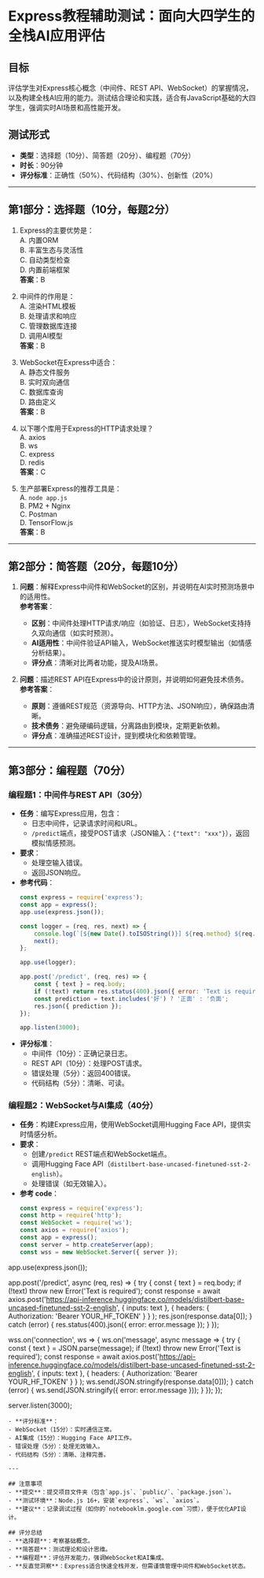 # Express教程辅助测试：面向大四学生的全栈AI应用评估

## 目标
评估学生对Express核心概念（中间件、REST API、WebSocket）的掌握情况，以及构建全栈AI应用的能力。测试结合理论和实践，适合有JavaScript基础的大四学生，强调实时AI场景和高性能开发。

## 测试形式
- **类型**：选择题（10分）、简答题（20分）、编程题（70分）
- **时长**：90分钟
- **评分标准**：正确性（50%）、代码结构（30%）、创新性（20%）

---

## 第1部分：选择题（10分，每题2分）

1. Express的主要优势是：  
   A. 内置ORM  
   B. 丰富生态与灵活性  
   C. 自动类型检查  
   D. 内置前端框架  
   **答案**：B

2. 中间件的作用是：  
   A. 渲染HTML模板  
   B. 处理请求和响应  
   C. 管理数据库连接  
   D. 调用AI模型  
   **答案**：B

3. WebSocket在Express中适合：  
   A. 静态文件服务  
   B. 实时双向通信  
   C. 数据库查询  
   D. 路由定义  
   **答案**：B

4. 以下哪个库用于Express的HTTP请求处理？  
   A. axios  
   B. ws  
   C. express  
   D. redis  
   **答案**：C

5. 生产部署Express的推荐工具是：  
   A. `node app.js`  
   B. PM2 + Nginx  
   C. Postman  
   D. TensorFlow.js  
   **答案**：B

---

## 第2部分：简答题（20分，每题10分）

1. **问题**：解释Express中间件和WebSocket的区别，并说明在AI实时预测场景中的适用性。  
   **参考答案**：  
   - **区别**：中间件处理HTTP请求/响应（如验证、日志），WebSocket支持持久双向通信（如实时预测）。  
   - **AI适用性**：中间件验证API输入，WebSocket推送实时模型输出（如情感分析结果）。  
   - **评分点**：清晰对比两者功能，提及AI场景。

2. **问题**：描述REST API在Express中的设计原则，并说明如何避免技术债务。  
   **参考答案**：  
   - **原则**：遵循REST规范（资源导向、HTTP方法、JSON响应），确保路由清晰。  
   - **技术债务**：避免硬编码逻辑，分离路由到模块，定期更新依赖。  
   - **评分点**：准确描述REST设计，提到模块化和依赖管理。

---

## 第3部分：编程题（70分）

### 编程题1：中间件与REST API（30分）
- **任务**：编写Express应用，包含：
  - 日志中间件，记录请求时间和URL。
  - `/predict`端点，接受POST请求（JSON输入：`{"text": "xxx"}`），返回模拟情感预测。
- **要求**：
  - 处理空输入错误。
  - 返回JSON响应。
- **参考代码**：
  ```javascript
  const express = require('express');
  const app = express();
  app.use(express.json());

  const logger = (req, res, next) => {
      console.log(`[${new Date().toISOString()}] ${req.method} ${req.url}`);
      next();
  };

  app.use(logger);

  app.post('/predict', (req, res) => {
      const { text } = req.body;
      if (!text) return res.status(400).json({ error: 'Text is required' });
      const prediction = text.includes('好') ? '正面' : '负面';
      res.json({ prediction });
  });

  app.listen(3000);
  ```
- **评分标准**：
  - 中间件（10分）：正确记录日志。
  - REST API（10分）：处理POST请求。
  - 错误处理（5分）：返回400错误。
  - 代码结构（5分）：清晰、可读。

### 编程题2：WebSocket与AI集成（40分）
- **任务**：构建Express应用，使用WebSocket调用Hugging Face API，提供实时情感分析。
- **要求**：
  - 创建`/predict` REST端点和WebSocket端点。
  - 调用Hugging Face API（`distilbert-base-uncased-finetuned-sst-2-english`）。
  - 处理错误（如无效输入）。
- **参考 code**：
  ```javascript
  const express = require('express');
  const http = require('http');
  const WebSocket = require('ws');
  const axios = require('axios');
  const app = express();
  const server = http.createServer(app);
  const wss = new WebSocket.Server({ server });
<!--ID: 1761111104868-->


  app.use(express.json());

  app.post('/predict', async (req, res) => {
      try {
          const { text } = req.body;
          if (!text) throw new Error('Text is required');
          const response = await axios.post('https://api-inference.huggingface.co/models/distilbert-base-uncased-finetuned-sst-2-english', 
              { inputs: text },
              { headers: { Authorization: 'Bearer YOUR_HF_TOKEN' } }
          );
          res.json(response.data[0]);
      } catch (error) {
          res.status(400).json({ error: error.message });
      }
  });

  wss.on('connection', ws => {
      ws.on('message', async message => {
          try {
              const { text } = JSON.parse(message);
              if (!text) throw new Error('Text is required');
              const response = await axios.post('https://api-inference.huggingface.co/models/distilbert-base-uncased-finetuned-sst-2-english', 
                  { inputs: text },
                  { headers: { Authorization: 'Bearer YOUR_HF_TOKEN' } }
              );
              ws.send(JSON.stringify(response.data[0]));
          } catch (error) {
              ws.send(JSON.stringify({ error: error.message }));
          }
      });
  });

  server.listen(3000);
  ```
- **评分标准**：
  - WebSocket（15分）：实时通信正常。
  - AI集成（15分）：Hugging Face API工作。
  - 错误处理（5分）：处理无效输入。
  - 代码结构（5分）：清晰、注释完善。

---

## 注意事项
- **提交**：提交项目文件夹（包含`app.js`、`public/`、`package.json`）。
- **测试环境**：Node.js 16+，安装`express`、`ws`、`axios`。
- **建议**：记录调试过程（如你的`notebooklm.google.com`习惯），便于优化API设计。

## 评分总结
- **选择题**：考察基础概念。
- **简答题**：测试理论和设计思维。
- **编程题**：评估开发能力，强调WebSocket和AI集成。
- **反直觉洞察**：Express适合快速全栈开发，但需谨慎管理中间件和WebSocket状态。